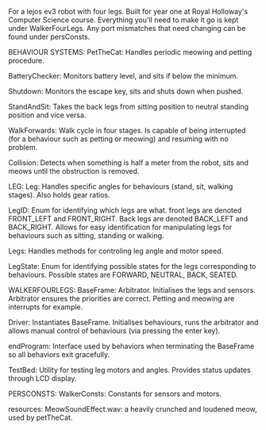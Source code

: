For a lejos ev3 robot with four legs.
Built for year one at Royal Holloway's Computer Science course.
Everything you'll need to make it go is kept under WalkerFourLegs.
Any port mismatches that need changing can be found under persConsts.


BEHAVIOUR SYSTEMS:
PetTheCat: Handles periodic meowing and petting procedure.

BatteryChecker: Monitors battery level, and sits if below the minimum.

Shutdown: Monitors the escape key, sits and shuts down when pushed.

StandAndSit: Takes the back legs from sitting position to neutral standing position and vice versa.

WalkForwards: Walk cycle in four stages. Is capable of being interrupted (for a behaviour such as petting 
or meowing) and resuming with no problem.

Collision: Detects when something is half a meter from the robot, sits and meows until the obstruction is removed.


LEG:
Leg: Handles specific angles for behaviours (stand, sit, walking stages). Also holds gear ratios.  

LegID: Enum for identifying which legs are what. front legs are denoted FRONT_LEFT and FRONT_RIGHT. Back 
legs are denoted BACK_LEFT and BACK_RIGHT. Allows for easy identification for manipulating legs for 
behaviours such as sitting, standing or walking. 

Legs: Handles methods for controling leg angle and motor speed. 

LegState: Enum for identifying possible states for the legs corresponding to behaviours. Possible states 
are FORWARD, NEUTRAL, BACK, SEATED.


WALKERFOURLEGS:
BaseFrame: Arbitrator. Initialises the legs and sensors. Arbitrator ensures the priorities are correct. 
Petting and meowing are interrupts for example.  

Driver: Instantiates BaseFrame. Initialises behaviours, runs the arbitrator and allows manual control of 
behaviours (via pressing the enter key).

endProgram: Interface used by behaviors when terminating the BaseFrame so all behaviors exit gracefully.

TestBed: Utility for testing leg motors and angles. Provides status updates through LCD display. 


PERSCONSTS:
WalkerConsts: Constants for sensors and motors. 


resources:
MeowSoundEffect.wav: a heavily crunched and loudened meow, used by petTheCat.